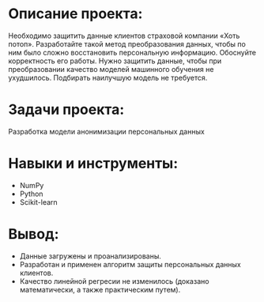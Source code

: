 # Описание проекта: #
Необходимо защитить данные клиентов страховой компании «Хоть потоп». Разработайте такой метод преобразования данных, чтобы по ним было сложно восстановить персональную информацию. Обоснуйте корректность его работы. Нужно защитить данные, чтобы при преобразовании качество моделей машинного обучения не ухудшилось. Подбирать наилучшую модель не требуется.

# Задачи проекта: #
Разработка модели анонимизации персональных данных

# Навыки и инструменты: #
* NumPy
* Python
* Scikit-learn

# Вывод: #
* Данные загружены и проанализированы.
* Разработан и применен алгоритм защиты персональных данных клиентов.
* Качество линейной регресии не изменилось (доказано математически, а также практическим путем).

